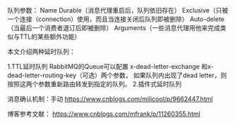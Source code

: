 队列参数：
Name
Durable（消息代理重启后，队列依旧存在）
Exclusive（只被一个连接（connection）使用，而且当连接关闭后队列即被删除）
Auto-delete（当最后一个消费者退订后即被删除）
Arguments（一些消息代理用他来完成类似与TTL的某些额外功能）



本文介绍两种延时队列：

1.TTL延时队列
RabbitMQ的Queue可以配置
x-dead-letter-exchange 
和x-dead-letter-routing-key（可选）两个参数，
如果队列内出现了dead letter，则按照这两个参数重新路由转发到指定的队列。
2.插件式延时队列








消息确认机制：手动 
https://www.cnblogs.com/milicool/p/9662447.html
















博客参考文献：
https://www.cnblogs.com/mfrank/p/11260355.html